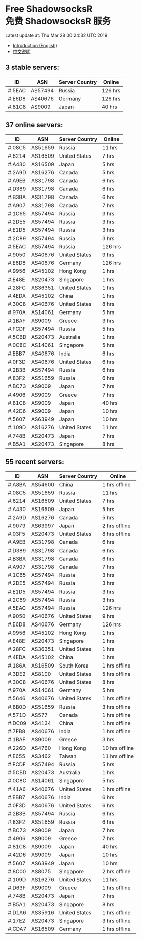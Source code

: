 # Free ShadowsocksR<br>免费 ShadowsocksR 服务

Latest update at: Thu Mar 28 00:24:32 UTC 2019

- [Introduction (English)](https://vision-network.readthedocs.io/en/latest/services/autossr.html)
- [中文说明](https://vision-network.readthedocs.io/zh_CN/latest/services/autossr.html)


## 3 stable servers:

| ID | ASN | Server Country | Online |
| ------ | ------ | ------ | ------ |
| #.5EAC | AS57494 | Russia | 126 hrs |
| #.E6D8 | AS40676 | Germany | 126 hrs |
| #.81C8 | AS9009 | Japan | 40 hrs |

## 37 online servers:

| ID | ASN | Server Country | Online |
| ------ | ------ | ------ | ------ |
| #.08C5 | AS51659 | Russia | 11 hrs |
| #.6214 | AS16509 | United States | 7 hrs |
| #.A430 | AS16509 | Japan | 5 hrs |
| #.2A9D | AS16276 | Canada | 5 hrs |
| #.A9EB | AS31798 | Canada | 6 hrs |
| #.D389 | AS31798 | Canada | 6 hrs |
| #.B3BA | AS31798 | Canada | 6 hrs |
| #.A907 | AS31798 | Canada | 7 hrs |
| #.1C65 | AS57494 | Russia | 3 hrs |
| #.2DE5 | AS57494 | Russia | 3 hrs |
| #.E1D5 | AS57494 | Russia | 3 hrs |
| #.2C89 | AS57494 | Russia | 3 hrs |
| #.5EAC | AS57494 | Russia | 126 hrs |
| #.9050 | AS40676 | United States | 9 hrs |
| #.E6D8 | AS40676 | Germany | 126 hrs |
| #.9956 | AS45102 | Hong Kong | 1 hrs |
| #.E48E | AS20473 | Singapore | 1 hrs |
| #.28FC | AS36351 | United States | 1 hrs |
| #.4EDA | AS45102 | China | 1 hrs |
| #.30C8 | AS40676 | United States | 8 hrs |
| #.970A | AS14061 | Germany | 5 hrs |
| #.1BAF | AS9009 | Greece | 3 hrs |
| #.FCDF | AS57494 | Russia | 5 hrs |
| #.5CBD | AS20473 | Australia | 1 hrs |
| #.0C8C | AS14061 | Singapore | 5 hrs |
| #.EBB7 | AS40676 | India | 6 hrs |
| #.0F3D | AS40676 | United States | 6 hrs |
| #.2B3B | AS57494 | Russia | 6 hrs |
| #.83F2 | AS51659 | Russia | 6 hrs |
| #.BC73 | AS9009 | Japan | 7 hrs |
| #.4906 | AS9009 | Greece | 7 hrs |
| #.81C8 | AS9009 | Japan | 40 hrs |
| #.42D6 | AS9009 | Japan | 10 hrs |
| #.5607 | AS63949 | Japan | 10 hrs |
| #.109D | AS16276 | United States | 11 hrs |
| #.748B | AS20473 | Japan | 7 hrs |
| #.B5A1 | AS20473 | Singapore | 8 hrs |

## 55 recent servers:

| ID | ASN | Server Country | Online |
| ------ | ------ | ------ | ------ |
| #.A8BA | AS54600 | China | 1 hrs offline |
| #.08C5 | AS51659 | Russia | 11 hrs |
| #.6214 | AS16509 | United States | 7 hrs |
| #.A430 | AS16509 | Japan | 5 hrs |
| #.2A9D | AS16276 | Canada | 5 hrs |
| #.9079 | AS63997 | Japan | 2 hrs offline |
| #.03F5 | AS20473 | United States | 8 hrs offline |
| #.A9EB | AS31798 | Canada | 6 hrs |
| #.D389 | AS31798 | Canada | 6 hrs |
| #.B3BA | AS31798 | Canada | 6 hrs |
| #.A907 | AS31798 | Canada | 7 hrs |
| #.1C65 | AS57494 | Russia | 3 hrs |
| #.2DE5 | AS57494 | Russia | 3 hrs |
| #.E1D5 | AS57494 | Russia | 3 hrs |
| #.2C89 | AS57494 | Russia | 3 hrs |
| #.5EAC | AS57494 | Russia | 126 hrs |
| #.9050 | AS40676 | United States | 9 hrs |
| #.E6D8 | AS40676 | Germany | 126 hrs |
| #.9956 | AS45102 | Hong Kong | 1 hrs |
| #.E48E | AS20473 | Singapore | 1 hrs |
| #.28FC | AS36351 | United States | 1 hrs |
| #.4EDA | AS45102 | China | 1 hrs |
| #.186A | AS16509 | South Korea | 1 hrs offline |
| #.3DE2 | AS8100 | United States | 5 hrs offline |
| #.30C8 | AS40676 | United States | 8 hrs |
| #.970A | AS14061 | Germany | 5 hrs |
| #.5646 | AS40676 | United States | 1 hrs offline |
| #.8B0D | AS51659 | Russia | 3 hrs offline |
| #.571D | AS577 | Canada | 1 hrs offline |
| #.DC09 | AS4134 | China | 1 hrs offline |
| #.7FB8 | AS40676 | India | 1 hrs offline |
| #.1BAF | AS9009 | Greece | 3 hrs |
| #.226D | AS4760 | Hong Kong | 10 hrs offline |
| #.E655 | AS3462 | Taiwan | 11 hrs offline |
| #.FCDF | AS57494 | Russia | 5 hrs |
| #.5CBD | AS20473 | Australia | 1 hrs |
| #.0C8C | AS14061 | Singapore | 5 hrs |
| #.41A6 | AS40676 | United States | 1 hrs offline |
| #.EBB7 | AS40676 | India | 6 hrs |
| #.0F3D | AS40676 | United States | 6 hrs |
| #.2B3B | AS57494 | Russia | 6 hrs |
| #.83F2 | AS51659 | Russia | 6 hrs |
| #.BC73 | AS9009 | Japan | 7 hrs |
| #.4906 | AS9009 | Greece | 7 hrs |
| #.81C8 | AS9009 | Japan | 40 hrs |
| #.42D6 | AS9009 | Japan | 10 hrs |
| #.5607 | AS63949 | Japan | 10 hrs |
| #.8C00 | AS8075 | Singapore | 2 hrs offline |
| #.109D | AS16276 | United States | 11 hrs |
| #.D63F | AS9009 | Greece | 1 hrs offline |
| #.748B | AS20473 | Japan | 7 hrs |
| #.B5A1 | AS20473 | Singapore | 8 hrs |
| #.D1A6 | AS35916 | United States | 1 hrs offline |
| #.17E2 | AS20473 | Singapore | 3 hrs offline |
| #.CDA7 | AS16509 | Germany | 1 hrs offline |


